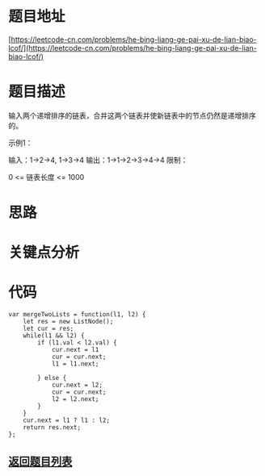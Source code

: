 # 题目地址

[https://leetcode-cn.com/problems/he-bing-liang-ge-pai-xu-de-lian-biao-lcof/](https://leetcode-cn.com/problems/he-bing-liang-ge-pai-xu-de-lian-biao-lcof/)

# 题目描述
输入两个递增排序的链表，合并这两个链表并使新链表中的节点仍然是递增排序的。

示例1：

输入：1->2->4, 1->3->4
输出：1->1->2->3->4->4
限制：

0 <= 链表长度 <= 1000


# 思路

# 关键点分析

# 代码
    var mergeTwoLists = function(l1, l2) {
        let res = new ListNode();
        let cur = res;
        while(l1 && l2) {
            if (l1.val < l2.val) {
                cur.next = l1
                cur = cur.next;
                l1 = l1.next;
                
            } else {
                cur.next = l2;
                cur = cur.next;
                l2 = l2.next;
            }
        }
        cur.next = l1 ? l1 : l2;
        return res.next;
    };
## [返回题目列表](../../README.md)